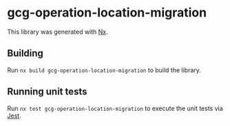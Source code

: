 # gcg-operation-location-migration

This library was generated with [Nx](https://nx.dev).

## Building

Run `nx build gcg-operation-location-migration` to build the library.

## Running unit tests

Run `nx test gcg-operation-location-migration` to execute the unit tests via [Jest](https://jestjs.io).
